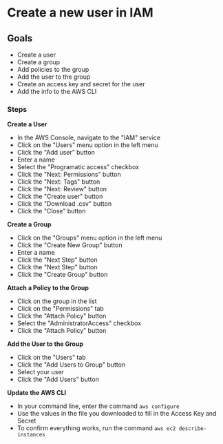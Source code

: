 # Create a new user in IAM

## Goals
  - Create a user
  - Create a group
  - Add policies to the group
  - Add the user to the group
  - Create an access key and secret for the user
  - Add the info to the AWS CLI

### Steps

**Create a User**
  - In the AWS Console, navigate to the "IAM" service
  - Click on the "Users" menu option in the left menu
  - Click the "Add user" button
  - Enter a name
  - Select the "Programatic access" checkbox
  - Click the "Next: Permissions" button
  - Click the "Next: Tags" button
  - Click the "Next: Review" button
  - Click the "Create user" button
  - Click the "Download .csv" button
  - Click the "Close" button

**Create a Group**
  - Click on the "Groups" menu option in the left menu
  - Click the "Create New Group" button
  - Enter a name
  - Click the "Next Step" button
  - Click the "Next Step" button
  - Click the "Create Group" button

**Attach a Policy to the Group**
  - Click on the group in the list
  - Click on the "Permissions" tab
  - Click the "Attach Policy" button
  - Select the "AdministratorAccess" checkbox
  - Click the "Attach Policy" button

**Add the User to the Group**
  - Click on the "Users" tab
  - Click the "Add Users to Group" button
  - Select your user
  - Click the "Add Users" button

**Update the AWS CLI**
  - In your command line, enter the command `aws configure`
  - Use the values in the file you downloaded to fill in the Access Key and Secret
  - To confirm everything works, run the command `aws ec2 describe-instances`
